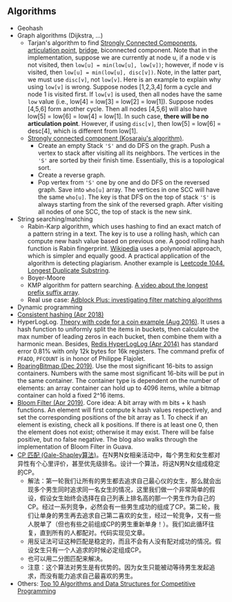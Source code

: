 
## Algorithms
* Geohash
* Graph algorithms (Dijkstra, ...)
  * Tarjan's algorithm to find [Strongly Connected Components](https://www.geeksforgeeks.org/tarjan-algorithm-find-strongly-connected-components/), [articulation point](https://www.geeksforgeeks.org/articulation-points-or-cut-vertices-in-a-graph/), [bridge](https://www.geeksforgeeks.org/bridge-in-a-graph/), biconnected component. Note that in the implementation, suppose we are currently at node u, if a node v is not visited, then `low[u] = min(low[u], low[v])`; however, if node v is visited, then `low[u] = min(low[u], disc[v])`. Note, in the latter part, we must use `disc[v]`, not `low[v]`. Here is an example to explain why using `low[v]` is wrong. Suppose nodes [1,2,3,4] form a cycle and node 1 is visited first. If `low[v]` is used, then all nodes have the same `low` value (i.e., low[4] = low[3] = low[2] = low[1]). Suppose nodes [4,5,6] form another cycle. Then all nodes [4,5,6] will also have low[5] = low[6] = low[4] = low[1]. In such case, **there will be no articulation point**. However, if using `disc[v]`, then low[5] = low[6] = desc[4], which is different from low[1].
  * [Strongly connected component (Kosaraju's algorithm)](https://www.geeksforgeeks.org/strongly-connected-components).
    * Create an empty Stack `'S'` and do DFS on the graph. Push a vertex to stack after visiting all its neighbors. The vertices in the `'S'` are sorted by their finish time.  Essentially, this is a topological sort.
    * Create a reverse graph.
    * Pop vertex from `'S'` one by one and do DFS on the reversed graph. Save into `who[u]` array. The vertices in one SCC will have the same `who[u]`. The key is that DFS on the top of stack `'S'` is always starting from the sink of the reversed graph. After visiting all nodes of one SCC, the top of stack is the new sink.
* String searching/matching
  * Rabin-Karp algorithm, which uses hashing to find an exact match of a pattern string in a text. The key is to use a rolling hash, which can compute new hash value based on previous one. A good rolling hash function is Rabin fingerprint. [Wikipedia](https://en.wikipedia.org/wiki/Rabin%E2%80%93Karp_algorithm) uses a polynomial approach, which is simpler and equally good. A practical application of the algorithm is detecting plagiarism. Another example is [Leetcode 1044. Longest Duplicate Substring](https://leetcode.com/problems/longest-duplicate-substring/).
  * Boyer-Moore
  * KMP algorithm for pattern searching. [A video about the longest prefix suffix array](https://www.youtube.com/watch?v=tWDUjkMv6Lc&feature=youtu.be).
  * Real use case: [Adblock Plus: investigating filter matching algorithms](https://adblockplus.org/blog/investigating-filter-matching-algorithms)
* Dynamic programming
* [Consistent hashing (Apr 2018)](https://juejin.im/post/5ae1476ef265da0b8d419ef2)
* HyperLogLog. [Theory with code for a coin example (Aug 2016)](https://thoughtbot.com/blog/hyperloglogs-in-redis#the-theory-behind-hyperloglogs). It uses a hash function to uniformly split the items in buckets, then calculate the max number of leading zeros in each bucket, then combine them with a harmonic mean. Besides, [Redis HyperLogLog (Apr 2014)](http://antirez.com/news/75) has standard error 0.81% with only 12k bytes for 16k registers. The command prefix of `PFADD`, `PFCOUNT` is in honor of Philippe Flajolet.
* [RoaringBitmap (Dec 2019)](https://www.jianshu.com/p/818ac4e90daf). Use the most significant 16-bits to assign containers. Numbers with the same most significant 16-bits will be put in the same container. The container type is dependent on the number of elements: an array container can hold up to 4096 items, while a bitmap container can hold a fixed 2^16 items.
* [Bloom Filter (Apr 2019)](https://www.jianshu.com/p/bef2ec1c361f). Core idea: A bit array with m bits + k hash functions. An element will first compute k hash values respectively, and set the corresponding positions of the bit array as 1. To check if an element is existing, check all k positions. If there is at least one 0, then the element does not exist; otherwise it may exist. There will be false positive, but no false negative. The blog also walks through the implementation of Bloom Filter in Guava.
* [CP 匹配 (Gale-Shapley算法)](https://zhuanlan.zhihu.com/p/171718378)。在N男N女相亲活动中，每个男生和女生都对异性有个心里评价，甚至优先级排名。设计一个算法，将这N男N女组成稳定的CP。
  * 解法：第一轮我们让所有的男生都去追求自己最心仪的女生，那么就会出现多个男生同时追求同一名女生的情况，这里我们做一个非常简单的假设，假设女生始终会选择在自己列表上排名高的那一个男生作为自己的CP。经过一系列竞争，必然会有一些男生成功的组成了CP。第二轮，我们让单身的男生再去追求自己第二喜欢的女生，经过一轮竞争，又有一些人脱单了（但也有些之前组成CP的男生重新单身！）。我们如此循环往复，直到所有的人都配对。代码实现见文章。
  * 用反证法可证这种匹配是稳定的，而且不会有人没有配对成功的情况。假设女生只有一个人追求的时候必定组成CP。
  * 也可以用二分图匹配来解决。
  * 注意：这个算法对男生是有优势的。因为女生只能被动等待男生发起追求，而没有能力追求自己最喜欢的男生。
* Others: [Top 10 Algorithms and Data Structures for Competitive Programming](https://www.geeksforgeeks.org/top-algorithms-and-data-structures-for-competitive-programming/)
